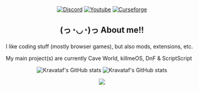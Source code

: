 <p align="center" dir="auto">
  <a href="https://github.com/Kravataf">
    <a href="https://discord.gg/GEprEFWh47" rel="nofollow"><img src="https://img.shields.io/badge/Discord-5865f2" alt="Discord" data-canonical-src="https://img.itch.zone/aW1nLzIwMDIzMTcyLnBuZw==/original/kTP2FV.png" style="max-width: 100%;"></a>
<a href="https://www.youtube.com/@kravataf?sub_confirmation=1" rel="nofollow"><img src="https://img.shields.io/badge/YouTube-f61c0d" alt="Youtube" data-canonical-src="https://img.itch.zone/aW1nLzIwMDIzMTc2LnBuZw==/original/OGkPGJ.png" style="max-width: 100%;"></a>
<a href="https://www.curseforge.com/members/kravataf/projects" rel="nofollow"><img src="https://img.shields.io/badge/Curseforge-000000" alt="Curseforge" data-canonical-src="https://img.itch.zone/aW1nLzIwMDIzMTgxLnBuZw==/original/beDu7K.png" style="max-width: 100%;"></a>
  </a>
</p>

## <p align="center" dir="auto">(っ◔◡◔)っ About me!!</p>
I like coding stuff (mostly browser games), but also mods, extensions, etc.

My main project(s) are currently Cave World, killmeOS, DnF & ScriptScript

<div align="center" dir="auto">
    <img src="https://github-readme-stats.vercel.app/api?username=Kravataf&theme=dark" alt="Kravataf's GitHub stats" />
    <img src="https://github-readme-stats.vercel.app/api/top-langs/?username=anuraghazra&theme=dark" alt="Kravataf's GitHub stats" />
</div>

<p align="center" dir="auto">
  <a href="https://github.com/Kravataf">
    <img src="https://camo.githubusercontent.com/dc94d2b93c390ef196a505d51a6cb99c644d18be21a05c27efdcb385afcb5f55/68747470733a2f2f6b6f6d617265762e636f6d2f67687076632f3f757365726e616d653d785465726f726f26636f6c6f723d626c7565267374796c653d666c617429" data-canonical-src="https://komarev.com/ghpvc/?username=Kravataf&amp;color=blue&amp;style=flat)" style="max-width: 100%;">
  </a>
</p>
<!---
Kravataf/Kravataf is a ✨ special ✨ repository because its `README.md` (this file) appears on your GitHub profile.
You can click the Preview link to take a look at your changes.
--->
